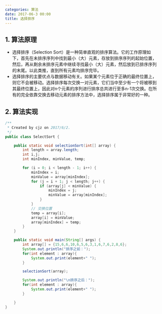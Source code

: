 ```yaml
---
categories: 算法
date: 2017-06-3 00:00
title: 选择排序
---
```




## 1. 算法原理

- 选择排序（Selection Sort）是一种简单直观的排序算法。它的工作原理如下，首先在未排序序列中找到最小（大）元素，存放到排序序列的起始位置，然后，再从剩余未排序元素中继续寻找最小（大）元素，然后放到已排序序列的末尾。以此类推，直到所有元素均排序完毕。
- 选择排序的主要优点与数据移动有关。如果某个元素位于正确的最终位置上，则它不会被移动。选择排序每次交换一对元素，它们当中至少有一个将被移到其最终位置上，因此对n个元素的序列进行排序总共进行至多n-1次交换。在所有的完全依靠交换去移动元素的排序方法中，选择排序属于非常好的一种。



<!-- more -->

## 2. 算法实现

```java
/**
 * Created by cjz on 2017/6/2.
 */
public class SelectSort {

    public static void selectionSort(int[] array) {
        int length = array.length;
        int i,j;
        int minIndex, minValue, temp;

        for (i = 0; i < length - 1; i++) {
            minIndex = i;
            minValue = array[minIndex];
            for (j = i + 1; j < length; j++) {
                if (array[j] < minValue) {
                    minIndex = j;
                    minValue = array[minIndex];
                }
            }
            // 交换位置
            temp = array[i];
            array[i] = minValue;
            array[minIndex] = temp;
        }
    }

    public static void main(String[] args) {
        int array[] = {15,6,6,10,6,5,6,3,1,6,7,6,2,8,6};
        System.out.println("排序之前：");
        for(int element : array){
            System.out.print(element+" ");
        }

        selectionSort(array);

        System.out.println("\n排序之后：");
        for(int element : array){
            System.out.print(element+" ");
        }

    }
}
```